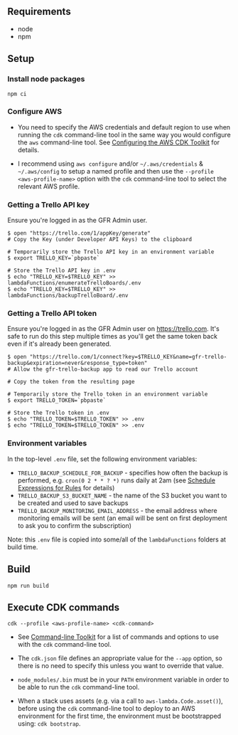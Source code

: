 ## Requirements

* node
* npm

## Setup

### Install node packages

    npm ci

### Configure AWS

* You need to specify the AWS credentials and default region to use when running
the `cdk` command-line tool in the same way you would configure the `aws`
command-line tool. See [Configuring the AWS CDK Toolkit][1] for details.

* I recommend using `aws configure` and/or `~/.aws/credentials` & `~/.aws/config`
to setup a named profile and then use the `--profile <aws-profile-name>` option
with the `cdk` command-line tool to select the relevant AWS profile.

### Getting a Trello API key

Ensure you're logged in as the GFR Admin user.

    $ open "https://trello.com/1/appKey/generate"
    # Copy the Key (under Developer API Keys) to the clipboard

    # Temporarily store the Trello API key in an environment variable
    $ export TRELLO_KEY=`pbpaste`

    # Store the Trello API key in .env
    $ echo "TRELLO_KEY=$TRELLO_KEY" >> lambdaFunctions/enumerateTrelloBoards/.env
    $ echo "TRELLO_KEY=$TRELLO_KEY" >> lambdaFunctions/backupTrelloBoard/.env

### Getting a Trello API token

Ensure you're logged in as the GFR Admin user on https://trello.com. It's safe to run do this step multiple times as you'll get the same token back even if it's already been generated.

    $ open "https://trello.com/1/connect?key=$TRELLO_KEY&name=gfr-trello-backup&expiration=never&response_type=token"
    # Allow the gfr-trello-backup app to read our Trello account

    # Copy the token from the resulting page

    # Temporarily store the Trello token in an environment variable
    $ export TRELLO_TOKEN=`pbpaste`

    # Store the Trello token in .env
    $ echo "TRELLO_TOKEN=$TRELLO_TOKEN" >> .env
    $ echo "TRELLO_TOKEN=$TRELLO_TOKEN" >> .env

### Environment variables

In the top-level `.env` file, set the following environment variables:

* `TRELLO_BACKUP_SCHEDULE_FOR_BACKUP` - specifies how often the backup is performed, e.g. `cron(0 2 * * ? *)` runs daily at 2am (see [Schedule Expressions for Rules][3] for details)
* `TRELLO_BACKUP_S3_BUCKET_NAME` - the name of the S3 bucket you want to be created and used to save backups
* `TRELLO_BACKUP_MONITORING_EMAIL_ADDRESS` - the email address where monitoring emails will be sent (an email will be sent on first deployment to ask you to confirm the subscription)

Note: this `.env` file is copied into some/all of the `lambdaFunctions` folders at build time.

## Build

    npm run build

## Execute CDK commands

    cdk --profile <aws-profile-name> <cdk-command>

* See [Command-line Toolkit][2] for a list of commands and options to use with
the `cdk` command-line tool.

* The `cdk.json` file defines an appropriate value for the `--app` option, so
there is no need to specify this unless you want to override that value.

* `node_modules/.bin` must be in your `PATH` environment variable in order to
be able to run the `cdk` command-line tool.

* When a stack uses assets (e.g. via a call to `aws-lambda.Code.asset()`),
before using the `cdk` command-line tool to deploy to an AWS environment for
the first time, the environment must be bootstrapped using: `cdk bootstrap`.

[1]: https://awslabs.github.io/aws-cdk/getting-started.html#configuring-the-cdk-toolkit
[2]: https://awslabs.github.io/aws-cdk/tools.html#command-line-toolkit-cdk
[3]: https://docs.aws.amazon.com/AmazonCloudWatch/latest/events/ScheduledEvents.html
